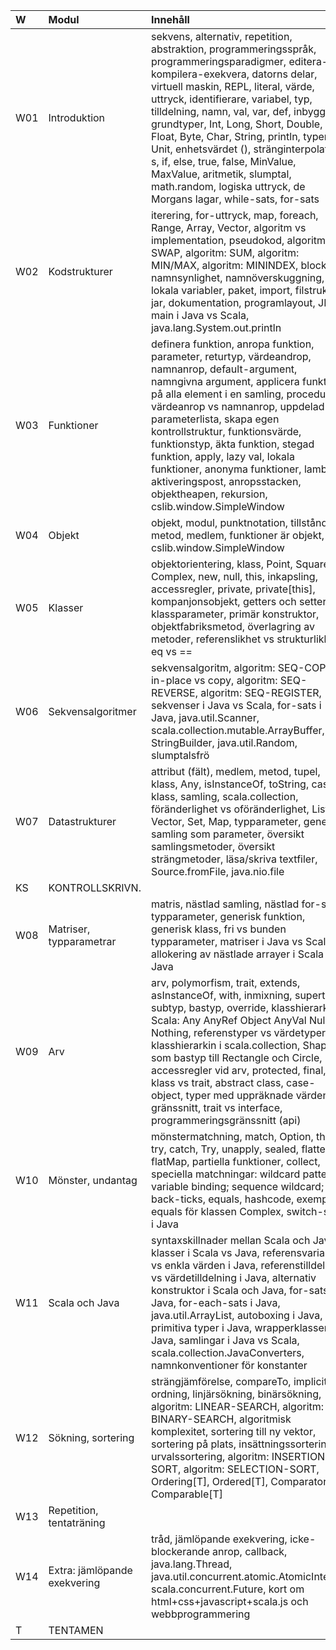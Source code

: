 | W   | Modul                        | Innehåll |
|:----|:-----------------------------|:--|
| W01 | Introduktion                 | sekvens, alternativ, repetition, abstraktion, programmeringsspråk, programmeringsparadigmer, editera-kompilera-exekvera, datorns delar, virtuell maskin, REPL, literal, värde, uttryck, identifierare, variabel, typ, tilldelning, namn, val, var, def, inbyggda grundtyper, Int, Long, Short, Double, Float, Byte, Char, String, println, typen Unit, enhetsvärdet (), stränginterpolatorn s, if, else, true, false, MinValue, MaxValue, aritmetik, slumptal, math.random, logiska uttryck, de Morgans lagar, while-sats, for-sats |
| W02 | Kodstrukturer                | iterering, for-uttryck, map, foreach, Range, Array, Vector, algoritm vs implementation, pseudokod, algoritm: SWAP, algoritm: SUM, algoritm: MIN/MAX, algoritm: MININDEX, block, namnsynlighet, namnöverskuggning, lokala variabler, paket, import, filstruktur, jar, dokumentation, programlayout, JDK, main i Java vs Scala, java.lang.System.out.println |
| W03 | Funktioner                   | definera funktion, anropa funktion, parameter, returtyp, värdeandrop, namnanrop, default-argument, namngivna argument, applicera funktion på alla element i en samling, procedur, värdeanrop vs namnanrop, uppdelad parameterlista, skapa egen kontrollstruktur, funktionsvärde, funktionstyp, äkta funktion, stegad funktion, apply, lazy val, lokala funktioner, anonyma funktioner, lambda, aktiveringspost, anropsstacken, objektheapen, rekursion, cslib.window.SimpleWindow |
| W04 | Objekt                       | objekt, modul, punktnotation, tillstånd, metod, medlem, funktioner är objekt, cslib.window.SimpleWindow |
| W05 | Klasser                      | objektorientering, klass, Point, Square, Complex, new, null, this, inkapsling, accessregler, private, private[this], kompanjonsobjekt, getters och setters, klassparameter, primär konstruktor, objektfabriksmetod, överlagring av metoder, referenslikhet vs strukturlikhet, eq vs == |
| W06 | Sekvensalgoritmer            | sekvensalgoritm, algoritm: SEQ-COPY, in-place vs copy, algoritm: SEQ-REVERSE, algoritm: SEQ-REGISTER, sekvenser i Java vs Scala, for-sats i Java, java.util.Scanner, scala.collection.mutable.ArrayBuffer, StringBuilder, java.util.Random, slumptalsfrö |
| W07 | Datastrukturer               | attribut (fält), medlem, metod, tupel, klass, Any, isInstanceOf, toString, case-klass, samling, scala.collection, föränderlighet vs oföränderlighet, List, Vector, Set, Map, typparameter, generisk samling som parameter, översikt samlingsmetoder, översikt strängmetoder, läsa/skriva textfiler, Source.fromFile, java.nio.file |
| KS  | KONTROLLSKRIVN.              |  |
| W08 | Matriser, typparametrar      | matris, nästlad samling, nästlad for-sats, typparameter, generisk funktion, generisk klass, fri vs bunden typparameter, matriser i Java vs Scala, allokering av nästlade arrayer i Scala och Java |
| W09 | Arv                          | arv, polymorfism, trait, extends, asInstanceOf, with, inmixning, supertyp, subtyp, bastyp, override, klasshierarkin i Scala: Any AnyRef Object AnyVal Null Nothing, referenstyper vs värdetyper, klasshierarkin i scala.collection, Shape som bastyp till Rectangle och Circle, accessregler vid arv, protected, final, klass vs trait, abstract class, case-object, typer med uppräknade värden, gränssnitt, trait vs interface, programmeringsgränssnitt (api) |
| W10 | Mönster, undantag            | mönstermatchning, match, Option, throw, try, catch, Try, unapply, sealed, flatten, flatMap, partiella funktioner, collect, speciella matchningar: wildcard pattern; variable binding; sequence wildcard; back-ticks, equals, hashcode, exempel: equals för klassen Complex, switch-sats i Java |
| W11 | Scala och Java               | syntaxskillnader mellan Scala och Java, klasser i Scala vs Java, referensvariabler vs enkla värden i Java, referenstilldelning vs värdetilldelning i Java, alternativ konstruktor i Scala och Java, for-sats i Java, for-each-sats i Java, java.util.ArrayList, autoboxing i Java, primitiva typer i Java, wrapperklasser i Java, samlingar i Java vs Scala, scala.collection.JavaConverters, namnkonventioner för konstanter |
| W12 | Sökning, sortering           | strängjämförelse, compareTo, implicit ordning, linjärsökning, binärsökning, algoritm: LINEAR-SEARCH, algoritm: BINARY-SEARCH, algoritmisk komplexitet, sortering till ny vektor, sortering på plats, insättningssortering, urvalssortering, algoritm: INSERTION-SORT, algoritm: SELECTION-SORT, Ordering[T], Ordered[T], Comparator[T], Comparable[T] |
| W13 | Repetition, tentaträning     |  |
| W14 | Extra: jämlöpande exekvering | tråd, jämlöpande exekvering, icke-blockerande anrop, callback, java.lang.Thread, java.util.concurrent.atomic.AtomicInteger, scala.concurrent.Future, kort om html+css+javascript+scala.js och webbprogrammering |
| T   | TENTAMEN                     |  |